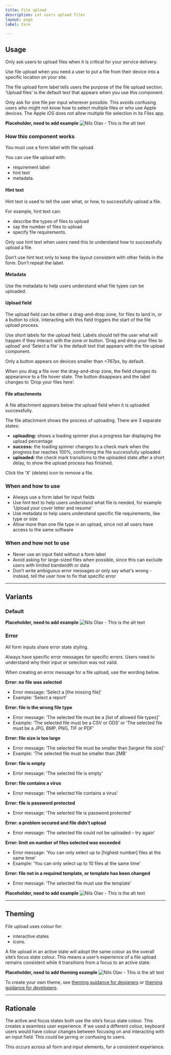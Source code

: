 ```yaml
---
title: File upload
description: Let users upload files
layout: page
label: Core

---
```


## Usage

Only ask users to upload files when it is critical for your service delivery.

Use file upload when you need a user to put a file from their device into a specific location on your site.

The file upload form label tells users the purpose of the file upload section. ‘Upload files’ is the default text that appears when you use this component.

Only ask for one file per input wherever possible. This avoids confusing users who might not know how to select multiple files or who use Apple devices. The Apple iOS does not allow multiple file selection in its Files app.

**Placeholder, need to add example**
![Nils Olav  - This is the alt text](/assets/img/temp/Nils_Olav_wide.jpg)

### How this component works

You must use a form label with file upload.

You can use file upload with:

- requirement label
- hint text
- metadata.

#### Hint text

Hint text is used to tell the user what, or how, to successfully upload a file.

For example, hint text can:

- describe the types of files to upload
- say the number of files to upload
- specify file requirements.

Only use hint text when users need this to understand how to successfully upload a file.

Don’t use hint text only to keep the layout consistent with other fields in the form. Don’t repeat the label.

#### Metadata

Use the metadata to help users understand what file types can be uploaded.

#### Upload field

The upload field can be either a drag-and-drop zone, for files to land in, or a button to click. Interacting with this field triggers the start of the file upload process.

Use short labels for the upload field. Labels should tell the user what will happen if they interact with the zone or button. ‘Drag and drop your files to upload’ and ‘Select a file’ is the default text that appears with the file upload component.

Only a button appears on devices smaller than <767px, by default.

When you drag a file over the drag-and-drop zone, the field changes its appearance to a file hover state. The button disappears and the label changes to ‘Drop your files here’.

#### File attachments

A file attachment appears below the upload field when it is uploaded successfully.

The file attachment shows the process of uploading. There are 3 separate states:

- **uploading:** shows a loading spinner plus a progress bar displaying the upload percentage
- **success:** the loading spinner changes to a check mark when the progress bar reaches 100%, confirming the file successfully uploaded
- **uploaded:** the check mark transitions to the uploaded state after a short delay, to show the upload process has finished.

Click the 'X' (delete) icon to remove a file.

### When and how to use
- Always use a form label for input fields
- Use hint text to help users understand what file is needed, for example ‘Upload your cover letter and resume' 
- Use metadata to help users understand specific file requirements, like type or size
- Allow more than one file type in an upload, since not all users have access to the same software

### When and how not to use
- Never use an input field without a form label
- Avoid asking for large-sized files when possible, since this can exclude users with limited bandwidth or data
- Don’t write ambiguous error messages or only say what's wrong - instead, tell the user how to fix that specific error

---

## Variants

### Default

**Placeholder, need to add example**
![Nils Olav  - This is the alt text](/assets/img/temp/Nils_Olav_wide.jpg)

### Error

All form inputs share error state styling.

Always have specific error messages for specific errors. Users need to understand why their input or selection was not valid.

When creating an error message for a file upload, use the wording below.

**Error: no file was selected**

- Error message: ‘Select a [the missing file]’
- Example: ‘Select a report’

**Error: file is the wrong file type**

- Error message: ‘The selected file must be a \[list of allowed file types\]’
- Example: ‘The selected file must be a CSV or ODS’ or ‘The selected file must be a JPG, BMP, PNG, TIF or PDF’

**Error: file size is too large**

- Error message: ‘The selected file must be smaller than \[largest file size\]’
- Example: ‘The selected file must be smaller than 2MB’

**Error: file is empty**

- Error message: 'The selected file is empty’

**Error: file contains a virus**

- Error message: ‘The selected file contains a virus’

**Error: file is password protected**

- Error message: ‘The selected file is password protected’

**Error: a problem occured and file didn’t upload**

- Error message: ‘The selected file could not be uploaded – try again’

**Error: limit on number of files selected was exceeded**

- Error message: ‘You can only select up to \[highest number\] files at the same time’
- Example: ‘You can only select up to 10 files at the same time’

**Error: file not in a required template, or template has been changed**

- Error message: ‘The selected file must use the template’

**Placeholder, need to add example**
![Nils Olav  - This is the alt text](/assets/img/temp/Nils_Olav_wide.jpg)

---

## Theming

File upload uses colour for:

- interactive states
- icons.

A file upload in an active state will adopt the same colour as the overall site’s focus state colour. This means a user’s experience of a file upload remains consistent while it transitions from a focus to an active state.

**Placeholder, need to add theming example**
![Nils Olav  - This is the alt text](/assets/img/temp/Nils_Olav_wide.jpg)

To create your own theme, see [theming guidance for designers]() or [theming guidance for developers]().

---

## Rationale

The active and focus states both use the site’s focus state colour. This creates a seamless user experience. If we used a different colour, keyboard users would have colour changes between focusing on and interacting with an input field. This could be jarring or confusing to users.

This occurs across all form and input elements, for a consistent experience. 
